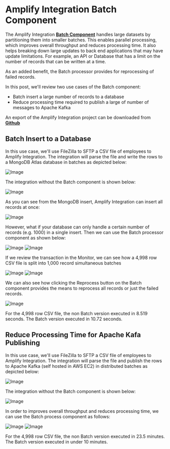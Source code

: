 # Amplify Integration Batch Component

The Amplify Integration [**Batch Component**](https://docs.axway.com/bundle/amplify_integration/page/system_components.html) handles large datasets by partitioning them into smaller batches. This enables parallel processing, which improves overall throughput and reduces processing time. It also helps breaking down large updates to back end applications that may have update limitations. For example, an API or Database that has a limit on the number of records that can be written at a time.

As an added benefit, the Batch processor provides for reprocessing of failed records.

In this post, we'll review two use cases of the Batch component:

* Batch insert a large number of records to a database
* Reduce processing time required to publish a large of number of messages to Apache Kafka

An export of the Amplify Integration project can be downloaded from [**Github**](https://github.com/lbrenman/Amplify-Integration-Batch-Processing-Component)

## Batch Insert to a Database

In this use case, we'll use FileZilla to SFTP a CSV file of employees to Amplify Integration. The integration will parse the file and write the rows to a MongoDB Atlas database in batches as depicted below:

![Image](https://i.imgur.com/rKu0stH.png)

The integration without the Batch component is shown below:

![Image](https://i.imgur.com/Dg0AFAg.png)

As you can see from the MongoDB insert, Amplify Integration can insert all records at once:

![Image](https://i.imgur.com/A7jtF59.png)

However, what if your database can only handle a certain number of records (e.g. 1000) in a single insert. Then we can use the Batch processor component as shown below:

![Image](https://i.imgur.com/DcK8gsh.png)
![Image](https://i.imgur.com/pJ0jvmG.png)

If we review the transaction in the Monitor, we can see how a 4,998 row CSV file is split into 1,000 record simultaneous batches

![Image](https://i.imgur.com/Q5eknZC.png)
![Image](https://i.imgur.com/tjklrbt.png)

We can also see how clicking the Reprocess button on the Batch component provides the means to reprocess all records or just the failed records.

![Image](https://i.imgur.com/mBrS6J8.png)

For the 4,998 row CSV file, the non Batch version executed in 8.519 seconds. The Batch version executed in 10.72 seconds.

## Reduce Processing Time for Apache Kafa Publishing

In this use case, we'll use FileZilla to SFTP a CSV file of employees to Amplify Integration. The integration will parse the file and publish the rows to Apache Kafka (self hosted in AWS EC2) in distributed batches as depicted below:

![Image](https://i.imgur.com/p7E0JiM.png)

The integration without the Batch component is shown below:

![Image](https://i.imgur.com/qhIURtj.png)

In order to improves overall throughput and reduces processing time, we can use the Batch process component as follows:

![Image](https://i.imgur.com/QYR2his.png)
![Image](https://i.imgur.com/I0lYyH3.png)

For the 4,998 row CSV file, the non Batch version executed in 23.5 minutes. The Batch version executed in under 10 minutes.